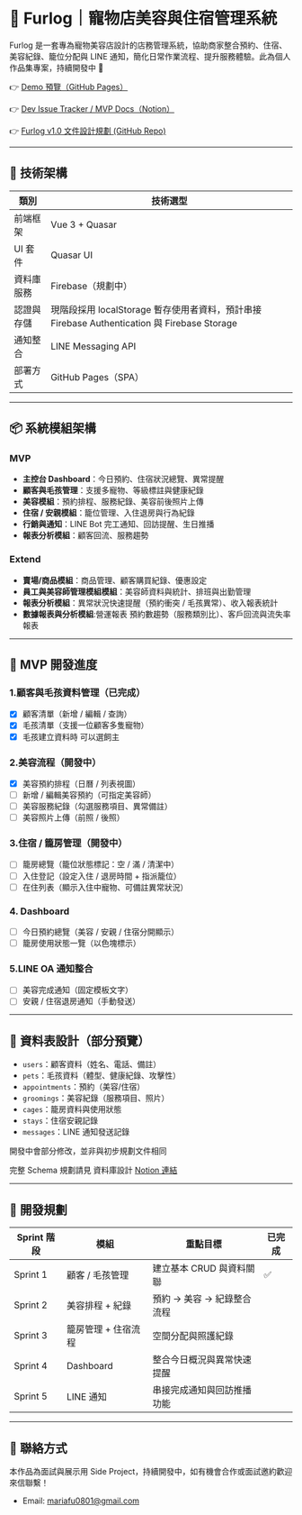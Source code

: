 # 🐾 Furlog｜寵物店美容與住宿管理系統

Furlog 是一套專為寵物美容店設計的店務管理系統，協助商家整合預約、住宿、美容紀錄、籠位分配與 LINE 通知，簡化日常作業流程、提升服務體驗。此為個人作品集專案，持續開發中 🔧

👉 [Demo 預覽（GitHub Pages）](https://rezta20.github.io/Furlog/)

👉 [Dev Issue Tracker / MVP Docs（Notion）](https://watery-beast-0f9.notion.site/FURLOG-Site-Map-1fde71962f7f807db44cf260bcd91daa)

👉 [Furlog v1.0 文件設計規劃 (GitHub Repo)](https://github.com/Rezta20/FurS)

---

## 🧪 技術架構

| 類別       | 技術選型                                                                                     |
| ---------- | -------------------------------------------------------------------------------------------- |
| 前端框架   | Vue 3 + Quasar                                                                               |
| UI 套件    | Quasar UI                                                                                    |
| 資料庫服務 | Firebase（規劃中）                                                                           |
| 認證與存儲 | 現階段採用 localStorage 暫存使用者資料，預計串接 Firebase Authentication 與 Firebase Storage |
| 通知整合 | LINE Messaging API |
| 部署方式 | GitHub Pages（SPA） |



---

## 📦 系統模組架構

### MVP

- **主控台 Dashboard**：今日預約、住宿狀況總覽、異常提醒
- **顧客與毛孩管理**：支援多寵物、等級標註與健康紀錄
- **美容模組**：預約排程、服務紀錄、美容前後照片上傳
- **住宿 / 安親模組**：籠位管理、入住退房與行為紀錄
- **行銷與通知**：LINE Bot 完工通知、回訪提醒、生日推播
- **報表分析模組**：顧客回流、服務趨勢

### Extend

- **賣場/商品模組**：商品管理、顧客購買紀錄、優惠設定
- **員工與美容師管理模組模組**：美容師資料與統計、排班與出勤管理
- **報表分析模組**：異常狀況快速提醒（預約衝突 / 毛孩異常）、收入報表統計
- **數據報表與分析模組**:營運報表 預約數趨勢（服務類別比）、客戶回流與流失率報表

---

## 🚧 MVP 開發進度

### 1.顧客與毛孩資料管理（已完成）

- [x] 顧客清單（新增 / 編輯 / 查詢）
- [x] 毛孩清單（支援一位顧客多隻寵物）
- [x] 毛孩建立資料時 可以選飼主

### 2.美容流程（開發中）

- [x] 美容預約排程（日曆 / 列表視圖）
- [ ] 新增 / 編輯美容預約（可指定美容師）
- [ ] 美容服務紀錄（勾選服務項目、異常備註）
- [ ] 美容照片上傳（前照 / 後照）

### 3.住宿 / 籠房管理（開發中）

- [ ] 籠房總覽（籠位狀態標記：空 / 滿 / 清潔中）
- [ ] 入住登記（設定入住 / 退房時間 + 指派籠位）
- [ ] 在住列表（顯示入住中寵物、可備註異常狀況）

### 4. Dashboard

- [ ] 今日預約總覽（美容 / 安親 / 住宿分開顯示）
- [ ] 籠房使用狀態一覽（以色塊標示）

### 5.LINE OA 通知整合

- [ ] 美容完成通知（固定模板文字）
- [ ] 安親 / 住宿退房通知（手動發送）

---

## 📂 資料表設計（部分預覽）

- `users`：顧客資料（姓名、電話、備註）
- `pets`：毛孩資料（體型、健康紀錄、攻擊性）
- `appointments`：預約（美容/住宿）
- `groomings`：美容紀錄（服務項目、照片）
- `cages`：籠房資料與使用狀態
- `stays`：住宿安親記錄
- `messages`：LINE 通知發送記錄

開發中會部分修改，並非與初步規劃文件相同

完整 Schema 規劃請見 資料庫設計 [Notion 連結](https://watery-beast-0f9.notion.site/FURLOG-Site-Map-1fde71962f7f807db44cf260bcd91daa)

---

## 🎯 開發規劃

| Sprint 階段 | 模組                | 重點目標                   | 已完成 |
| ----------- | ------------------- | -------------------------- | ------ |
| Sprint 1    | 顧客 / 毛孩管理     | 建立基本 CRUD 與資料關聯   | ✅     |
| Sprint 2    | 美容排程 + 紀錄     | 預約 → 美容 → 紀錄整合流程 |        |
| Sprint 3    | 籠房管理 + 住宿流程 | 空間分配與照護紀錄         |        |
| Sprint 4    | Dashboard           | 整合今日概況與異常快速提醒 |        |
| Sprint 5    | LINE 通知           | 串接完成通知與回訪推播功能 |        |

---

## 📨 聯絡方式

本作品為面試與展示用 Side Project，持續開發中，如有機會合作或面試邀約歡迎來信聯繫！

- Email: mariafu0801@gmail.com
